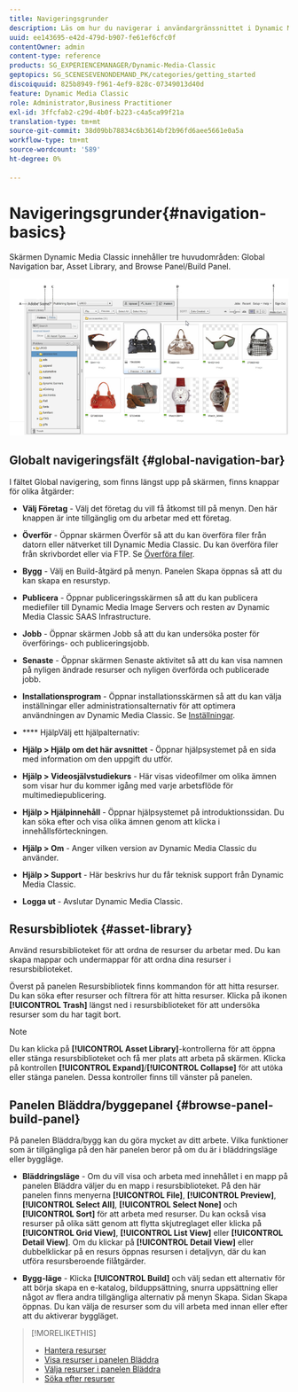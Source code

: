 ```yaml
---
title: Navigeringsgrunder
description: Läs om hur du navigerar i användargränssnittet i Dynamic Media Classic.
uuid: ee143695-e42d-479d-b907-fe61ef6cfc0f
contentOwner: admin
content-type: reference
products: SG_EXPERIENCEMANAGER/Dynamic-Media-Classic
geptopics: SG_SCENESEVENONDEMAND_PK/categories/getting_started
discoiquuid: 825b8949-f961-4ef9-828c-07349013d40d
feature: Dynamic Media Classic
role: Administrator,Business Practitioner
exl-id: 3ffcfab2-c29d-4b0f-b223-c4a5ca99f21a
translation-type: tm+mt
source-git-commit: 38d09bb78834c6b3614bf2b96fd6aee5661e0a5a
workflow-type: tm+mt
source-wordcount: '589'
ht-degree: 0%

---
```


# Navigeringsgrunder{#navigation-basics}

Skärmen Dynamic Media Classic innehåller tre huvudområden: Global Navigation bar, Asset Library, and Browse Panel/Build Panel.

![Navigeringsgrunder](/help/assets/gs_navigation_basics_popup_popup.png)

## Globalt navigeringsfält {#global-navigation-bar}

I fältet Global navigering, som finns längst upp på skärmen, finns knappar för olika åtgärder:

* **Välj Företag**  - Välj det företag du vill få åtkomst till på menyn. Den här knappen är inte tillgänglig om du arbetar med ett företag.

* **Överför**  - Öppnar skärmen Överför så att du kan överföra filer från datorn eller nätverket till Dynamic Media Classic. Du kan överföra filer från skrivbordet eller via FTP. Se [Överföra filer](/help/uploading-files.md).

* **Bygg**  - Välj en Build-åtgärd på menyn. Panelen Skapa öppnas så att du kan skapa en resurstyp.

* **Publicera**  - Öppnar publiceringsskärmen så att du kan publicera mediefiler till Dynamic Media Image Servers och resten av Dynamic Media Classic SAAS Infrastructure.

* **Jobb**  - Öppnar skärmen Jobb så att du kan undersöka poster för överförings- och publiceringsjobb.

* **Senaste**  - Öppnar skärmen Senaste aktivitet så att du kan visa namnen på nyligen ändrade resurser och nyligen överförda och publicerade jobb.

* **Installationsprogram**  - Öppnar installationsskärmen så att du kan välja inställningar eller administrationsalternativ för att optimera användningen av Dynamic Media Classic. Se [Inställningar](/help/setup-basics.md).

* **** HjälpVälj ett hjälpalternativ:

* **Hjälp > Hjälp om det här avsnittet** - Öppnar hjälpsystemet på en sida med information om den uppgift du utför.

* **Hjälp > Videosjälvstudiekurs**  - Här visas videofilmer om olika ämnen som visar hur du kommer igång med varje arbetsflöde för multimediepublicering.

* **Hjälp > Hjälpinnehåll**  - Öppnar hjälpsystemet på introduktionssidan. Du kan söka efter och visa olika ämnen genom att klicka i innehållsförteckningen.

* **Hjälp > Om** - Anger vilken version av Dynamic Media Classic du använder.

* **Hjälp > Support**  - Här beskrivs hur du får teknisk support från Dynamic Media Classic.

* **Logga ut**  - Avslutar Dynamic Media Classic.

## Resursbibliotek {#asset-library}

Använd resursbiblioteket för att ordna de resurser du arbetar med. Du kan skapa mappar och undermappar för att ordna dina resurser i resursbiblioteket.

Överst på panelen Resursbibliotek finns kommandon för att hitta resurser. Du kan söka efter resurser och filtrera för att hitta resurser. Klicka på ikonen **[!UICONTROL Trash]** längst ned i resursbiblioteket för att undersöka resurser som du har tagit bort.

>[!NOTE]
>
>Du kan klicka på **[!UICONTROL Asset Library]**-kontrollerna för att öppna eller stänga resursbiblioteket och få mer plats att arbeta på skärmen. Klicka på kontrollen **[!UICONTROL Expand]**/**[!UICONTROL Collapse]** för att utöka eller stänga panelen. Dessa kontroller finns till vänster på panelen.

## Panelen Bläddra/byggepanel {#browse-panel-build-panel}

På panelen Bläddra/bygg kan du göra mycket av ditt arbete. Vilka funktioner som är tillgängliga på den här panelen beror på om du är i bläddringsläge eller byggläge.

* **Bläddringsläge** - Om du vill visa och arbeta med innehållet i en mapp på panelen Bläddra väljer du en mapp i resursbiblioteket. På den här panelen finns menyerna **[!UICONTROL File]**, **[!UICONTROL Preview]**, **[!UICONTROL Select All]**, **[!UICONTROL Select None]** och **[!UICONTROL Sort]** för att arbeta med resurser. Du kan också visa resurser på olika sätt genom att flytta skjutreglaget eller klicka på **[!UICONTROL Grid View]**, **[!UICONTROL List View]** eller **[!UICONTROL Detail View]**. Om du klickar på **[!UICONTROL Detail View]** eller dubbelklickar på en resurs öppnas resursen i detaljvyn, där du kan utföra resursberoende filåtgärder.

* **Bygg-läge** - Klicka  **[!UICONTROL Build]** och välj sedan ett alternativ för att börja skapa en e-katalog, bilduppsättning, snurra uppsättning eller något av flera andra tillgängliga alternativ på menyn Skapa. Sidan Skapa öppnas. Du kan välja de resurser som du vill arbeta med innan eller efter att du aktiverar byggläget.

>[!MORELIKETHIS]
>
>* [Hantera resurser](about-managing-assets.md)
>* [Visa resurser i panelen Bläddra](viewing-assets-browse-panel.md#viewing_assets_in_the_browse_panel)
>* [Välja resurser i panelen Bläddra](selecting-assets-browse-panel.md#selecting_assets_in_the_browse_panel)
>* [Söka efter resurser](searching-assets.md#searching_assets)

